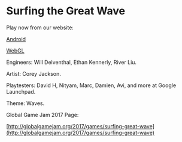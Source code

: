 # Surfing the Great Wave

Play now from our website:

[Android](https://wdelvi.github.io/wavesggj2017/play/surfingthegreatwave.apk)

[WebGL](https://wdelvi.github.io/wavesggj2017/play/webgl/index.html)

Engineers:  Will Delventhal, Ethan Kennerly, River Liu.

Artist:  Corey Jackson.

Playtesters:  David H, Nityam, Marc, Damien, Avi, and more at Google Launchpad.

Theme:  Waves.

Global Game Jam 2017 Page:

[http://globalgamejam.org/2017/games/surfing-great-wave](http://globalgamejam.org/2017/games/surfing-great-wave)
